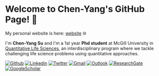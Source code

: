 <!-- Your title -->

# Welcome to Chen-Yang's GitHub Page! 👋

My personal website is here: [website](https://chenyangsu.github.io/) 🌐 

I'm **Chen-Yang Su** and I'm a 1st year **Phd student** at McGill University in [Quantitative Life Sciences](https://www.mcgill.ca/qls/), an interdisciplinary program where we tackle challenging life science problems using quantitative approaches.

<!-- Your badges
You can use the website to generate badges: https://shields.io/
-->

[![Github](https://img.shields.io/badge/-Github-000?style=flat&logo=Github&logoColor=white)](https://github.com/chenyangsu)
[![Linkedin](https://img.shields.io/badge/-LinkedIn-blue?style=flat&logo=Linkedin&logoColor=white)](https://www.linkedin.com/in/chen-yang-su/)
[![Twitter](https://img.shields.io/twitter/url?style=social&url=https://twitter.com/KristinaUlicna)](https://twitter.com/chenyangsu)
[![Gmail](https://img.shields.io/badge/-Gmail-critical?style=flat-square&logo=Gmail&logoColor=white&link=mailto:chenyangsu87@gmail.com)](mailto:chenyangsu87@gmail.com)
[![Outlook](https://img.shields.io/badge/-Outlook-0078D4?style=flat&logo=Microsoft-Outlook&logoColor=white)](mailto:chen-yang.su@mail.mcgill.ca)
[![ResearchGate](https://img.shields.io/badge/-ResearchGate-green?style=flat&logo=ResearchGate&logoColor=white)](https://www.researchgate.net/profile/Chen-Yang-Su)
[![GoogleScholar](https://img.shields.io/badge/-Google%20Scholar-9cf?style=flat&logo=Google&logoColor=white)](https://scholar.google.com/citations?user=KJGE-kYAAAAJ&hl=en)



<!--
**chenyangsu/chenyangsu** is a ✨ _special_ ✨ repository because its `README.md` (this file) appears on your GitHub profile.

Here are some ideas to get you started:

- 🔭 I’m currently working on ...
- 🌱 I’m currently learning ...
- 👯 I’m looking to collaborate on ...
- 🤔 I’m looking for help with ...
- 💬 Ask me about ...
- 📫 How to reach me: ...
- 😄 Pronouns: ...
- ⚡ Fun fact: ...
-->
